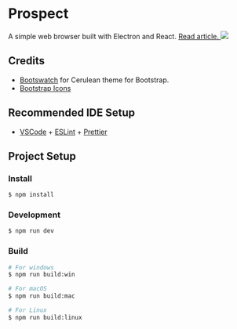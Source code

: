 # Prospect

A simple web browser built with Electron and React. [Read article.
](https://www.linkedin.com/pulse/building-web-browser-react-electron-miguel-rivas-perez-ja1kc/)
![](screenshot.png)

## Credits

- [Bootswatch](https://bootswatch.com/) for Cerulean theme for Bootstrap.
- [Bootstrap Icons](https://icons.getbootstrap.com/)

## Recommended IDE Setup

- [VSCode](https://code.visualstudio.com/) + [ESLint](https://marketplace.visualstudio.com/items?itemName=dbaeumer.vscode-eslint) + [Prettier](https://marketplace.visualstudio.com/items?itemName=esbenp.prettier-vscode)

## Project Setup

### Install

```bash
$ npm install
```

### Development

```bash
$ npm run dev
```

### Build

```bash
# For windows
$ npm run build:win

# For macOS
$ npm run build:mac

# For Linux
$ npm run build:linux
```
